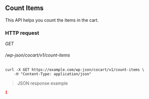 ## Count Items ##

This API helps you count the items in the cart.

### HTTP request ###

<div class="api-endpoint">
	<div class="endpoint-data">
		<i class="label label-get">GET</i>
		<h6>/wp-json/cocart/v1/count-items</h6>
	</div>
</div>

```shell
curl -X GET https://example.com/wp-json/cocart/v1/count-items \
	-H "Content-Type: application/json"
```

> JSON response example

```json
1
```
